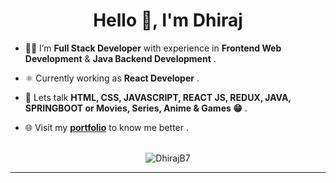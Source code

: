 <h1 align="center">Hello 👋, I'm Dhiraj</h2>

- 🧑‍💻 I’m **Full Stack Developer** with experience in **Frontend Web Development** & **Java Backend Development** .

- ⚛️ Currently working as **React Developer** .

- 💬 Lets talk **HTML, CSS, JAVASCRIPT, REACT JS, REDUX, JAVA, SPRINGBOOT or Movies, Series, Anime & Games 😁** .

- 🌐 Visit my **[portfolio](https://dhirajbasavaraju.in/)** to know me better .
<br/>

 <div align="center">
 <img src="https://github-readme-stats.vercel.app/api/top-langs?username=DhirajB7&langs_count=5&hide=dart,kotlin,CMake,C%2B%2B&locale=en&layout=compact&theme=dracula" alt="DhirajB7" />
   </div>
 <hr/>
